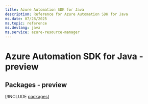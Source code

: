 ```yaml
---
title: Azure Automation SDK for Java
description: Reference for Azure Automation SDK for Java
ms.date: 07/28/2025
ms.topic: reference
ms.devlang: java
ms.service: azure-resource-manager
---
```

# Azure Automation SDK for Java - preview
## Packages - preview
[!INCLUDE [packages](automation-index.md)]
